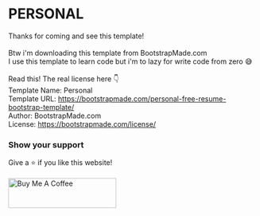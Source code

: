 # PERSONAL
Thanks for coming and see this template!
<br/>
<br/>Btw i'm downloading this template from BootstrapMade.com
<br/>
I use this template to learn code but i'm to lazy for write code from zero 😅
<br/>
<br/>
Read this! The real license here 👇
<br/>Template Name: Personal
<br/>Template URL: https://bootstrapmade.com/personal-free-resume-bootstrap-template/
<br/>Author: BootstrapMade.com
<br/>License: https://bootstrapmade.com/license/


### Show your support
Give a ⭐ if you like this website!
<br/>
<br/>
<a href="https://www.buymeacoffee.com/soumyajit4419" target="_blank"><img src="https://cdn.buymeacoffee.com/buttons/v2/default-violet.png" alt="Buy Me A Coffee" height= "60px" width= "217px" ></a>
